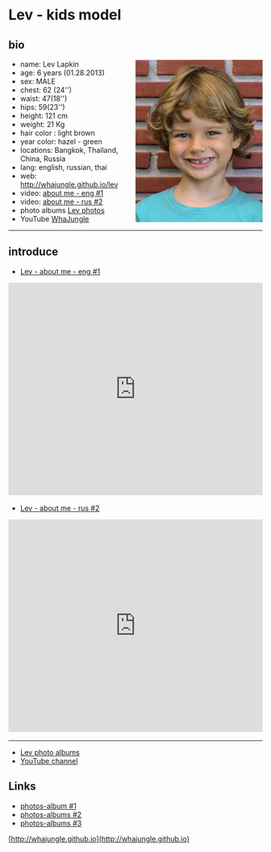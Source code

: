 # Lev - kids model

## bio

<img src="../pics/lev_bio_1.jpg" style="float: right; width: 50%; "/>

+ name: Lev Lapkin
+ age: 6 years (01.28.2013)
+ sex: MALE
+ chest: 62 (24'')
+ waist: 47(18'')
+ hips: 59(23'')
+ height: 121 сm
+ weight: 21 Kg
+ hair color : light brown
+ year color: hazel - green
+ locations: Bangkok, Thailand, China, Russia
+ lang: english, russian, thai
+ web: http://whajungle.github.io/lev
+ video: [about me - eng #1](https://youtu.be/md5i8-vGwKU)
+ video: [about me - rus #2](https://youtu.be/lZ232HDoOF0)
+ photo albums [Lev photos](albums)
+ YouTube [WhaJungle](https://www.youtube.com/channel/UC9cdbA_U-ZebuqkDYFeRo8A)

<hr>

<!--
![lev whajungle](../pics/lev_bio_1.jpg)
-->

## introduce

+ [Lev - about me - eng #1](https://youtu.be/md5i8-vGwKU)

<iframe width="100%" height="420" src="https://www.youtube.com/embed/md5i8-vGwKU" frameborder="0" allow="accelerometer; autoplay; encrypted-media; gyroscope; picture-in-picture" allowfullscreen></iframe>

+ [Lev - about me - rus #2](https://youtu.be/lZ232HDoOF0)

<iframe width="100%" height="420" src="https://www.youtube.com/embed/lZ232HDoOF0" frameborder="0" allow="accelerometer; autoplay; encrypted-media; gyroscope; picture-in-picture" allowfullscreen></iframe>

<hr>

+ [Lev photo albums](albums)
+ [YouTube channel](https://www.youtube.com/channel/UC9cdbA_U-ZebuqkDYFeRo8A)

## Links

+ [photos-album #1](https://photos.app.goo.gl/7pdAZEjizEPMZpqCA)
+ [photos-albums #2](https://photos.app.goo.gl/KRUfnzZkuy7tTJKo8)
+ [photos-albums #3](https://photos.app.goo.gl/H7jEnLwFRzqNavHy8)

[http://whajungle.github.io](http://whajungle.github.io)

